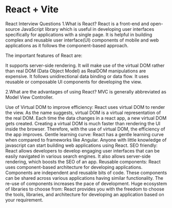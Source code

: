 # React + Vite

React Interview Questions 
1.What is React?
React is a front-end and open-source JavaScript library which is useful in developing user interfaces specifically for applications with a single page. It is helpful in building complex and reusable user interface(UI) components of mobile and web applications as it follows the component-based approach.

The important features of React are:

It supports server-side rendering.
It will make use of the virtual DOM rather than real DOM (Data Object Model) as RealDOM manipulations are expensive.
It follows unidirectional data binding or data flow.
It uses reusable or composable UI components for developing the view.

2.What are the advantages of using React?
MVC is generally abbreviated as Model View Controller.

Use of Virtual DOM to improve efficiency: React uses virtual DOM to render the view. As the name suggests, virtual DOM is a virtual representation of the real DOM. Each time the data changes in a react app, a new virtual DOM gets created. Creating a virtual DOM is much faster than rendering the UI inside the browser. Therefore, with the use of virtual DOM, the efficiency of the app improves.
Gentle learning curve: React has a gentle learning curve when compared to frameworks like Angular. Anyone with little knowledge of javascript can start building web applications using React.
SEO friendly: React allows developers to develop engaging user interfaces that can be easily navigated in various search engines. It also allows server-side rendering, which boosts the SEO of an app.
Reusable components: React uses component-based architecture for developing applications. Components are independent and reusable bits of code. These components can be shared across various applications having similar functionality. The re-use of components increases the pace of development.
Huge ecosystem of libraries to choose from: React provides you with the freedom to choose the tools, libraries, and architecture for developing an application based on your requirement.